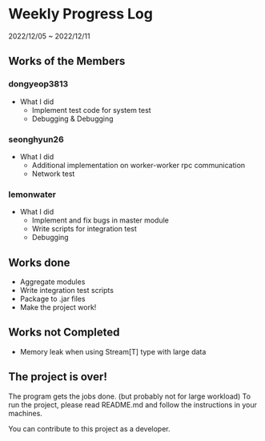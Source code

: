 # Weekly Progress Log
2022/12/05 ~ 2022/12/11

## Works of the Members
### dongyeop3813
- What I did
    - Implement test code for system test
    - Debugging & Debugging

### seonghyun26
- What I did
    - Additional implementation on worker-worker rpc communication
    - Network test

### lemonwater
- What I did
    - Implement and fix bugs in master module
    - Write scripts for integration test
    - Debugging

## Works done
- Aggregate modules
- Write integration test scripts
- Package to .jar files
- Make the project work!

## Works not Completed
- Memory leak when using Stream\[T\] type with large data

## The project is over!
The program gets the jobs done. (but probably not for large workload)
To run the project, please read README.md and follow the instructions in your machines.

You can contribute to this project as a developer.
